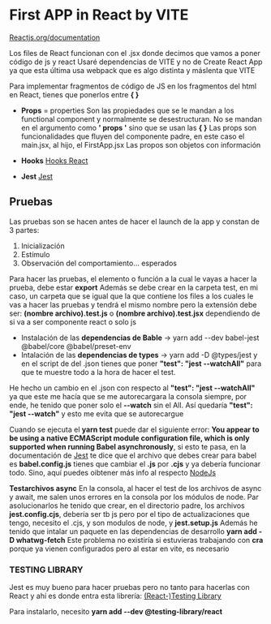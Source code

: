 # First APP in React by VITE

[Reactjs.org/documentation](https://es.legacy.reactjs.org/docs/getting-started.html)

Los files de React funcionan con el .jsx donde decimos que vamos a poner código de js y react
Usaré dependencias de VITE y no de Create React App ya que esta última usa webpack que es algo distinta y máslenta que VITE

Para implementar fragmentos de código de JS en los fragmentos del html en React, tienes que ponerlos entre **{ }**

- **Props** = properties
Son las propiedades que se le mandan a los functional component y normalmente se desestructuran. No se mandan en el argumento como **' props '** sino que se usan las **{ }**
Las props son funcionalidades que fluyen del componente padre, en este caso el main.jsx, al hijo, el FirstApp.jsx
Las propos son objetos con información

- **Hooks**
[Hooks React](https://es.legacy.reactjs.org/docs/hooks-intro.html)

- **Jest**
[Jest](https://jestjs.io/docs/getting-started)

## Pruebas

Las pruebas son se hacen antes de hacer el launch de la app y constan de 3 partes:

  1. Inicialización
  2. Estímulo
  3. Observación del comportamiento... esperados

Para hacer las pruebas, el elemento o función a la cual le vayas a hacer la prueba, debe estar **export**
Además se debe crear en la carpeta test, en mi caso, un carpeta que se igual que la que contiene los files a los cuales le vas a hacer las pruebas y tendrá el mismo nombre pero la extensión debe ser: **(nombre archivo).test.js** o **(nombre archivo).test.jsx** dependiendo de si va a ser componente react o solo js

- Instalación de las **dependencias de Bable** -> yarn add --dev babel-jest @babel/core @babel/preset-env
- Intalación de las **dependencias de types** -> yarn add -D @types/jest y en el script de del .json tienes que poner **"test": "jest --watchAll"** para que te muestre todo a la hora de hacer el test.

He hecho un cambio en el .json con respecto al **"test": "jest --watchAll"** ya que este me hacía que se me autorecargara la consola siempre, por ende, he tenido que poner solo el **--watch** sin el All. Así quedaría **"test": "jest --watch"** y esto me evita que se autorecargue

Cuando se ejecuta el **yarn test** puede dar el siguiente error: **You appear to be using a native ECMAScript module configuration file, which is only supported when running Babel asynchronously**, si esto te pasa, en la documentación de [Jest](https://jestjs.io/docs/getting-started) te dice que el archivo que debes crear para babel es **babel.config.js** tienes que cambiar el **.js** por **.cjs** y ya debería funcionar todo. Sino, aquí puedes oibtener más info al respecto [NodeJs](https://nodejs.org/docs/latest/api/modules.html#enabling)

**Testarchivos async**
En la consola, al hacer el test de los archivos de async y await, me salen unos errores en la consola por los módulos de node. Par asolucionarlos he tenido que crear, en el directorio padre, los archivos **jest.config.cjs**, debería ser tb js pero por el tipo de actualizaciones que tengo, necesito el .cjs, y son modulos de node, y **jest.setup.js**
Además he tenido que intalar un paquete en las dependencias de desarrollo **yarn add -D whatwg-fetch**
Este problema no existiría si estuvieras trabajando con **cra** porque ya vienen configurados pero al estar en vite, es necesario

### TESTING LIBRARY

Jest es muy bueno para hacer pruebas pero no tanto para hacerlas con React y ahí es donde entra esta librería: [(React-)Testing Library](https://testing-library.com)

Para instalarlo, necesito **yarn add --dev @testing-library/react**
